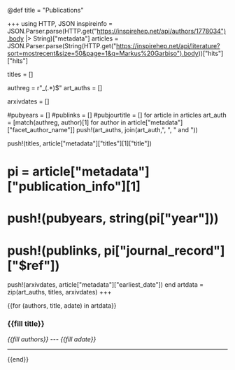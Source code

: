 @def title = "Publications"

+++
using HTTP, JSON
inspireinfo = JSON.Parser.parse(HTTP.get("https://inspirehep.net/api/authors/1778034").body |> String)["metadata"]
articles = JSON.Parser.parse(String(HTTP.get("https://inspirehep.net/api/literature?sort=mostrecent&size=50&page=1&q=Markus%20Garbiso").body))["hits"]["hits"]

titles = []

authreg = r"_(.*)$"
art_auths = []

arxivdates = []

#pubyears = []
#publinks = []
#pubjourtitle = []
for article in articles
  art_auth = [match(authreg, author)[1] for author in article["metadata"]["facet_author_name"]]
  push!(art_auths, join(art_auth,", ", " and "))

  push!(titles, article["metadata"]["titles"][1]["title"])
  # pi = article["metadata"]["publication_info"][1]
  #  push!(pubyears, string(pi["year"]))
  #  push!(publinks, pi["journal_record"]["\$ref"])
  push!(arxivdates, article["metadata"]["earliest_date"])
end
artdata = zip(art_auths, titles, arxivdates)
+++

{{for (authors, title, adate) in artdata}}
### {{fill title}}

*{{fill authors}}* --- *{{fill adate}}*

---
{{end}}
